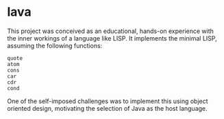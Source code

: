 lava
====
This project was conceived as an educational, hands-on experience with the inner workings of a language like LISP. It implements the minimal LISP, assuming the following functions:
```
quote
atom
cons
car
cdr
cond
```

One of the self-imposed challenges was to implement this using object oriented design, motivating the selection of Java as the host language.

